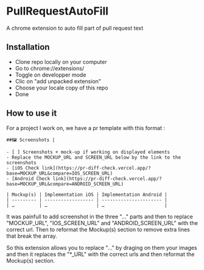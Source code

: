 # PullRequestAutoFill
A chrome extension to auto fill part of pull request text

## Installation 
- Clone repo locally on your computer
- Go to chrome://extensions/
- Toggle on developper mode
- Clic on "add unpacked extension"
- Choose your locale copy of this repo
- Done

## How to use it

For a project I work on, we have a pr template with this format : 

    ##🖼 Screenshots |

    - [ ] Screenshots + mock-up if working on displayed elements
    - Replace the MOCKUP_URL and SCREEN_URL below by the link to the screenshots
    - [iOS Check link](https://pr-diff-check.vercel.app/?base=MOCKUP_URL&compare=IOS_SCREEN_URL)
    - [Android Check link](https://pr-diff-check.vercel.app/?base=MOCKUP_URL&compare=ANDROID_SCREEN_URL)

    | Mockup(s) | Implementation iOS | Implementation Android |
    | --------- | ------------------ | ---------------------- |
    | …         | …                  | …                      |

It was painfull to add screenshot in the three "…" parts and then to replace "MOCKUP_URL", "IOS_SCREEN_URL" and "ANDROID_SCREEN_URL" with the correct url. Then to reformat the Mockup(s) section to remove extra lines that break the array.

So this extension allows you to replace "..." by draging on them your images and then it replaces the "*_URL" with the correct urls and then reformat the Mockup(s) section.
